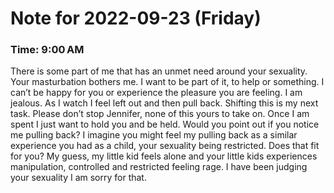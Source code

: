 # Note for 2022-09-23 (Friday)
### Time: 9:00 AM

There is some part of me that has an unmet need around your sexuality. Your masturbation bothers me. I want to be part of it, to help or something. I can’t be happy for you or experience the pleasure you are feeling. I am jealous. As I watch I feel left out and then pull back. Shifting this is my next task. Please don’t stop Jennifer, none of this yours to take on.  Once I am spent I just want to hold you and be held. Would you point out if you notice me pulling back?  I imagine you might feel my pulling back as a similar experience you had as a child, your sexuality being restricted.  Does that fit for you? My guess, my little kid feels alone and your little kids experiences manipulation, controlled and restricted feeling rage.  I have been judging your sexuality I am sorry for that.
